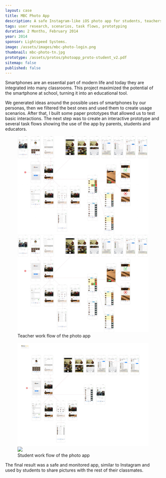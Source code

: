 ```yaml
---
layout: case
title: MBC Photo App
description: A safe Instagram-like iOS photo app for students, teachers and parents that allows collaboration in the classroom.
tags: user research, scenarios, task flows, prototyping
duration: 2 Months, February 2014
year: 2014
sponsor: Lightspeed Systems.
image: /assets/images/mbc-photo-login.png
thumbnail: mbc-photo-tn.jpg
prototype: /assets/protos/photoapp_proto-student_v2.pdf
sitemap: false
published: false
---
```


Smartphones are an essential part of modern life and today they are integrated into many classrooms. This project maximized the potential of the smartphone at school, turning it into an educational tool.

We generated ideas around the possible uses of smartphones by our personas, then we filtered the best ones and used them to create usage scenarios. After that, I built some paper prototypes that allowed us to test basic interactions. The next step was to create an interactive prototype and several task flows showing the use of the app by parents, students and educators.

<figure>
<!-- thumbnail image wrapped in a link -->
<a href="#img1">
  <img src="/assets/images/photoapp-flow-small.jpg" class="thumbnail">
</a>

<!-- lightbox container hidden with CSS -->
<a href="#_" class="lightbox" id="img1">
  <img src="/assets/images/photoapp-flow.jpg">
</a>
<figcaption>Teacher work flow of the photo app</figcaption></figure>

<figure>
<!-- thumbnail image wrapped in a link -->
<a href="#img2">
  <img src="/assets/images/photoapp_flow-student.jpg" class="thumbnail">
</a>

<!-- lightbox container hidden with CSS -->
<a href="#_" class="lightbox" id="img2">
  <img src="/assets/images/photoapp_flow-student.png">
</a>
<figcaption>Student work flow of the photo app</figcaption>
</figure>

The final result was a safe and monitored app, similar to Instagram and used by students to share pictures with the rest of their classmates.
